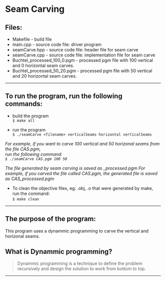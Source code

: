 
# Seam Carving

## Files:
-  Makefile - build file
- main.cpp - source code file: driver program
- seamCarve.hpp - source code file: header file for seam carve
- seamCarve.cpp - source code file: implementation file for seam carve
- Buchtel_processed_100_0.pgm - processed pgm file with 100 vertical and 0 horizontal seam carves.
- Buchtel_processed_50_20.pgm - processed pgm file with 50 vertical and 20 horizontal seam carves. 
***

## To run the program, run the following commands:

- build the program  
`$ make all`  

- run the program  
`$ ./seamCarve <filename> verticalSeams horizontal verticalSeams`

*For example, if you want to carve 100 vertical and 50 horizonal seams from the file CAS.pgm,*  
*run the following command:*  
*`$ ./seamCarve CAS.pgm 100 50`*

*The file generated by seam carving is saved as <filename>_processed.pgm
For example, if you carved the file called CAS.pgm, the generated file is
saved as CAS_processed.pgm*

- To clean the objective files, eg: .obj, .o that were generated by make, run the command:  
`$ make clean`
***

## The purpose of the program:

This program uses a dynammic programming to carve the vertical and horizonal seams. 

## What is Dynammic programming?
> Dynammic programming is a technique to define the problem recursively and 
   design the solution to work from bottom to top. 
***